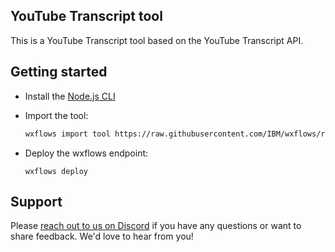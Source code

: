 ## YouTube Transcript tool

This is a YouTube Transcript tool based on the YouTube Transcript API.

## Getting started

- Install the [Node.js CLI](https://wxflows.ibm.stepzen.com/docs/installation?cli=node)

- Import the tool:

    ```bash
    wxflows import tool https://raw.githubusercontent.com/IBM/wxflows/refs/heads/main/tools/google_books.zip
    ```

- Deploy the wxflows endpoint:

    ```
    wxflows deploy
    ```

## Support

Please [reach out to us on Discord](https://ibm.biz/wxflows-discord) if you have any questions or want to share feedback. We'd love to hear from you!
